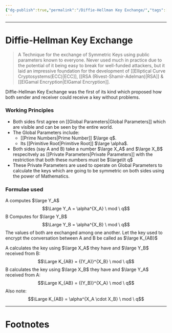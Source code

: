 ```yaml
---
{"dg-publish":true,"permalink":"/Diffie-Hellman Key Exchange/","tags":["Academics","CyberSec"]}
---
```



---
# Diffie-Hellman Key Exchange
> A Technique for the exchange of Symmetric Keys using public parameters known to everyone. Never used much in practice due to the potential of it being easy to break for well-funded attackers, but it laid an impressive foundation for the development of [[Elliptical Curve Cryptosystems(ECC)\|ECC]], [[RSA (Rivest-Shamir-Adelman)\|RSA]] & [[ElGamal Encryption\|ElGamal Encryption]].

Diffie-Hellman Key Exchange was the first of its kind which proposed how both sender and receiver could receive a key without problems.

### Working Principles
- Both sides first agree on [[Global Parameters\|Global Parameters]] which are visible and can be seen by the entire world. 
- The Global Parameters include:
	- [[Prime Numbers\|Prime Number]] $\large q$. 
	- Its [[Primitive Root\|Primitive Root]] $\large \alpha$.
- Both sides (say A and B) take a number $\large X_A$ and $\large X_B$ respecitvely as [[Private Parameters\|Private Parameters]] with the restriction that both these numbers must be $\large\lt q$
- These Private Parameters are used to operate on Global Parameters to calculate the keys which are going to be symmetric on both sides using the power of Mathematics.

### Formulae used
A computes $\large Y_A$ $$\Large Y_A = \alpha^{X_A} \ mod \ q$$
B Computes for $\large Y_B$ $$\Large Y_B = \alpha^{X_B} \ mod \ q$$
The values of both are exchanged among one another.
Let the key used to encrypt the conversation between A and B be called as $\large K_{AB}$

A calculates the key using $\large X_A$ they have and $\large Y_B$ received from B: $$\Large K_{AB} = {(Y_A)}^{X_B} \ mod \ q$$
B calculates the key using $\large X_B$ they have and $\large Y_A$ received from A: $$\Large K_{AB} = {(Y_B)}^{X_A} \ mod \ q$$
Also note:
$$\Large K_{AB} = \alpha^{X_A \cdot X_B} \ mod \ q$$

---
# Footnotes